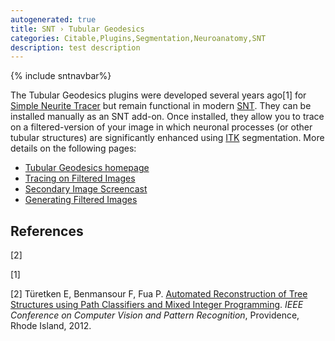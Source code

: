 ```yaml
---
autogenerated: true
title: SNT › Tubular Geodesics
categories: Citable,Plugins,Segmentation,Neuroanatomy,SNT
description: test description
---
```


{% include sntnavbar%}


The Tubular Geodesics plugins were developed several years ago[1] for [Simple Neurite Tracer](/plugins/snt/faq#snt) but remain functional in modern [SNT](/plugins/snt). They can be installed manually as an SNT add-on. Once installed, they allow you to trace on a filtered-version of your image in which neuronal processes (or other tubular structures) are significantly enhanced using [ITK](/software/itk) segmentation. More details on the following pages:

-   [Tubular Geodesics homepage](https://www.epfl.ch/labs/cvlab/software/biomedical/delin-fiji/)
-   [Tracing on Filtered Images](/plugins/snt/manual#main-dialog#tracing-on-secondary-image)
-   [Secondary Image Screencast](/plugins/snt/screencasts#secondary-images)
-   [Generating Filtered Images](/plugins/snt/step-by-step-instructions#generating-filtered-images)

References
----------

<references >

[2]

</references>

    

[1] 

[2] Türetken E, Benmansour F, Fua P. [Automated Reconstruction of Tree Structures using Path Classifiers and Mixed Integer Programming](https://infoscience.epfl.ch/record/176222/files/turetken_et_al_2012.pdf?version=1). <i>IEEE Conference on Computer Vision and Pattern Recognition</i>, Providence, Rhode Island, 2012.
